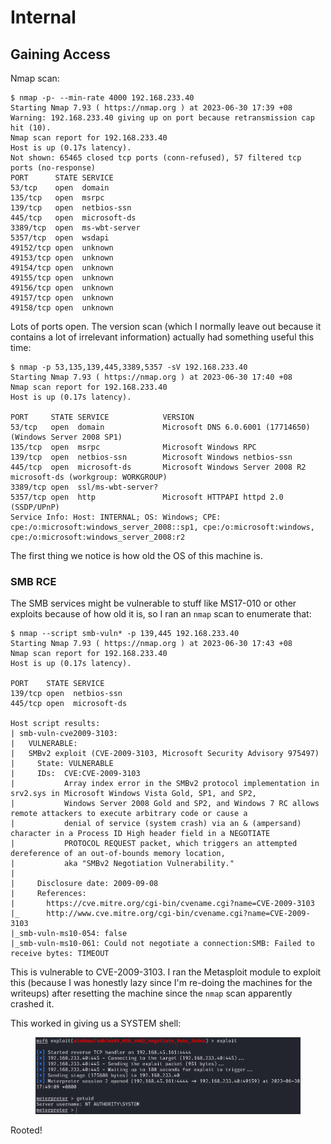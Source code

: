# Internal

## Gaining Access

Nmap scan:

```
$ nmap -p- --min-rate 4000 192.168.233.40 
Starting Nmap 7.93 ( https://nmap.org ) at 2023-06-30 17:39 +08
Warning: 192.168.233.40 giving up on port because retransmission cap hit (10).
Nmap scan report for 192.168.233.40
Host is up (0.17s latency).
Not shown: 65465 closed tcp ports (conn-refused), 57 filtered tcp ports (no-response)
PORT      STATE SERVICE
53/tcp    open  domain
135/tcp   open  msrpc
139/tcp   open  netbios-ssn
445/tcp   open  microsoft-ds
3389/tcp  open  ms-wbt-server
5357/tcp  open  wsdapi
49152/tcp open  unknown
49153/tcp open  unknown
49154/tcp open  unknown
49155/tcp open  unknown
49156/tcp open  unknown
49157/tcp open  unknown
49158/tcp open  unknown
```

Lots of ports open. The version scan (which I normally leave out because it contains a lot of irrelevant information) actually had something useful this time:

```
$ nmap -p 53,135,139,445,3389,5357 -sV 192.168.233.40
Starting Nmap 7.93 ( https://nmap.org ) at 2023-06-30 17:40 +08
Nmap scan report for 192.168.233.40
Host is up (0.17s latency).

PORT     STATE SERVICE            VERSION
53/tcp   open  domain             Microsoft DNS 6.0.6001 (17714650) (Windows Server 2008 SP1)
135/tcp  open  msrpc              Microsoft Windows RPC
139/tcp  open  netbios-ssn        Microsoft Windows netbios-ssn
445/tcp  open  microsoft-ds       Microsoft Windows Server 2008 R2 microsoft-ds (workgroup: WORKGROUP)
3389/tcp open  ssl/ms-wbt-server?
5357/tcp open  http               Microsoft HTTPAPI httpd 2.0 (SSDP/UPnP)
Service Info: Host: INTERNAL; OS: Windows; CPE: cpe:/o:microsoft:windows_server_2008::sp1, cpe:/o:microsoft:windows, cpe:/o:microsoft:windows_server_2008:r2
```

The first thing we notice is how old the OS of this machine is.

### SMB RCE

The SMB services might be vulnerable to stuff like MS17-010 or other exploits because of how old it is, so I ran an `nmap` scan to enumerate that:

```
$ nmap --script smb-vuln* -p 139,445 192.168.233.40    
Starting Nmap 7.93 ( https://nmap.org ) at 2023-06-30 17:43 +08
Nmap scan report for 192.168.233.40
Host is up (0.17s latency).

PORT    STATE SERVICE
139/tcp open  netbios-ssn
445/tcp open  microsoft-ds

Host script results:
| smb-vuln-cve2009-3103: 
|   VULNERABLE:
|   SMBv2 exploit (CVE-2009-3103, Microsoft Security Advisory 975497)
|     State: VULNERABLE
|     IDs:  CVE:CVE-2009-3103
|           Array index error in the SMBv2 protocol implementation in srv2.sys in Microsoft Windows Vista Gold, SP1, and SP2,
|           Windows Server 2008 Gold and SP2, and Windows 7 RC allows remote attackers to execute arbitrary code or cause a
|           denial of service (system crash) via an & (ampersand) character in a Process ID High header field in a NEGOTIATE
|           PROTOCOL REQUEST packet, which triggers an attempted dereference of an out-of-bounds memory location,
|           aka "SMBv2 Negotiation Vulnerability."
|           
|     Disclosure date: 2009-09-08
|     References:
|       https://cve.mitre.org/cgi-bin/cvename.cgi?name=CVE-2009-3103
|_      http://www.cve.mitre.org/cgi-bin/cvename.cgi?name=CVE-2009-3103
|_smb-vuln-ms10-054: false
|_smb-vuln-ms10-061: Could not negotiate a connection:SMB: Failed to receive bytes: TIMEOUT
```

This is vulnerable to CVE-2009-3103. I ran the Metasploit module to exploit this (because I was honestly lazy since I'm re-doing the machines for the writeups) after resetting the machine since the `nmap` scan apparently crashed it.&#x20;

This worked in giving us a SYSTEM shell:

<figure><img src="../../../.gitbook/assets/image (15).png" alt=""><figcaption></figcaption></figure>

Rooted!
